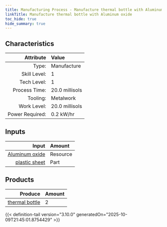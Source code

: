 ```yaml
---
title: Manufacturing Process - Manufacture thermal bottle with Aluminum oxide
linkTitle: Manufacture thermal bottle with Aluminum oxide
toc_hide: true
hide_summary: true
---
```

<!-- This is generated by the MarsSim HelpGenertor, do not edit. -->


## Characteristics

| Attribute      | Value |
|--------:|:------|
|Type:|Manufacture|
|Skill Level:|1|
|Tech Level:|1|
|Process Time:|20.0 millisols|
|Tooling:|Metalwork|
|Work Level:|20.0 millisols|
|Power Required:|0.2 kW/hr|

## Inputs

| Input      | Amount |
|--------:|:------|
|[Aluminum oxide](/docs/definitions/resource/aluminum-oxide)|Resource|1.6 kg|
|[plastic sheet](/docs/definitions/part/plastic-sheet)|Part|2|

## Products


| Produce      | Amount |
|--------:|:------|
|[thermal bottle](/docs/definitions/null/thermal-bottle)|2|



{{< definition-tail version="3.10.0" generatedOn="2025-10-09T21:45:01.8754429" >}}



